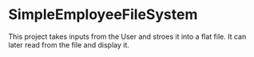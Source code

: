 # SimpleEmployeeFileSystem

This project takes inputs from the User and stroes it into a flat file. It can later read from the file and display it.
